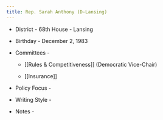```yaml
---
title: Rep. Sarah Anthony (D-Lansing)
---
```


- District - 68th House - Lansing

- Birthday - December 2, 1983

- Committees -
	 - [[Rules & Competitiveness]] (Democratic Vice-Chair)

	 - [[Insurance]]

- Policy Focus - 

- Writing Style - 

- Notes - 
